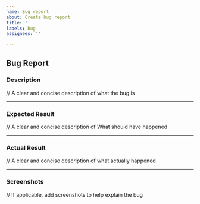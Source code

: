 ```yaml
---
name: Bug report
about: Create bug report
title: ''
labels: bug
assignees: ''

---
```


## Bug Report

### Description

// A clear and concise description of what the bug is

---

### Expected Result

// A clear and concise description of What should have happened

---

### Actual Result

// A clear and concise description of what actually happened

---

### Screenshots

// If applicable, add screenshots to help explain the bug
